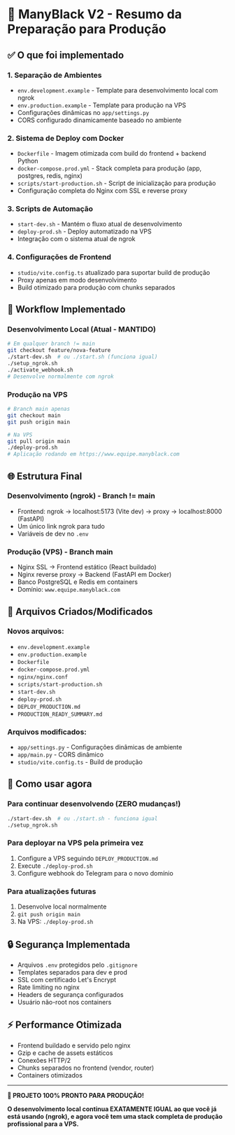 # 🎯 ManyBlack V2 - Resumo da Preparação para Produção

## ✅ O que foi implementado

### 1. **Separação de Ambientes**
- `env.development.example` - Template para desenvolvimento local com ngrok
- `env.production.example` - Template para produção na VPS
- Configurações dinâmicas no `app/settings.py`
- CORS configurado dinamicamente baseado no ambiente

### 2. **Sistema de Deploy com Docker**
- `Dockerfile` - Imagem otimizada com build do frontend + backend Python
- `docker-compose.prod.yml` - Stack completa para produção (app, postgres, redis, nginx)
- `scripts/start-production.sh` - Script de inicialização para produção
- Configuração completa do Nginx com SSL e reverse proxy

### 3. **Scripts de Automação**
- `start-dev.sh` - Mantém o fluxo atual de desenvolvimento
- `deploy-prod.sh` - Deploy automatizado na VPS
- Integração com o sistema atual de ngrok

### 4. **Configurações de Frontend**
- `studio/vite.config.ts` atualizado para suportar build de produção
- Proxy apenas em modo desenvolvimento
- Build otimizado para produção com chunks separados

## 🔄 Workflow Implementado

### Desenvolvimento Local (Atual - MANTIDO)
```bash
# Em qualquer branch != main
git checkout feature/nova-feature
./start-dev.sh  # ou ./start.sh (funciona igual)
./setup_ngrok.sh
./activate_webhook.sh
# Desenvolve normalmente com ngrok
```

### Produção na VPS
```bash
# Branch main apenas
git checkout main
git push origin main

# Na VPS
git pull origin main
./deploy-prod.sh
# Aplicação rodando em https://www.equipe.manyblack.com
```

## 🌐 Estrutura Final

### Desenvolvimento (ngrok) - Branch != main
- Frontend: ngrok → localhost:5173 (Vite dev) → proxy → localhost:8000 (FastAPI)
- Um único link ngrok para tudo
- Variáveis de dev no `.env`

### Produção (VPS) - Branch main
- Nginx SSL → Frontend estático (React buildado)
- Nginx reverse proxy → Backend (FastAPI em Docker)
- Banco PostgreSQL e Redis em containers
- Domínio: `www.equipe.manyblack.com`

## 📁 Arquivos Criados/Modificados

### Novos arquivos:
- `env.development.example`
- `env.production.example`  
- `Dockerfile`
- `docker-compose.prod.yml`
- `nginx/nginx.conf`
- `scripts/start-production.sh`
- `start-dev.sh`
- `deploy-prod.sh`
- `DEPLOY_PRODUCTION.md`
- `PRODUCTION_READY_SUMMARY.md`

### Arquivos modificados:
- `app/settings.py` - Configurações dinâmicas de ambiente
- `app/main.py` - CORS dinâmico
- `studio/vite.config.ts` - Build de produção

## 🚀 Como usar agora

### Para continuar desenvolvendo (ZERO mudanças!)
```bash
./start-dev.sh  # ou ./start.sh - funciona igual
./setup_ngrok.sh
```

### Para deployar na VPS pela primeira vez
1. Configure a VPS seguindo `DEPLOY_PRODUCTION.md`
2. Execute `./deploy-prod.sh`
3. Configure webhook do Telegram para o novo domínio

### Para atualizações futuras
1. Desenvolve local normalmente
2. `git push origin main`
3. Na VPS: `./deploy-prod.sh`

## 🔒 Segurança Implementada

- Arquivos `.env` protegidos pelo `.gitignore`
- Templates separados para dev e prod
- SSL com certificado Let's Encrypt
- Rate limiting no nginx
- Headers de segurança configurados
- Usuário não-root nos containers

## ⚡ Performance Otimizada

- Frontend buildado e servido pelo nginx
- Gzip e cache de assets estáticos
- Conexões HTTP/2
- Chunks separados no frontend (vendor, router)
- Containers otimizados

---

**🎉 PROJETO 100% PRONTO PARA PRODUÇÃO!**

**O desenvolvimento local continua EXATAMENTE IGUAL ao que você já está usando (ngrok), e agora você tem uma stack completa de produção profissional para a VPS.**
